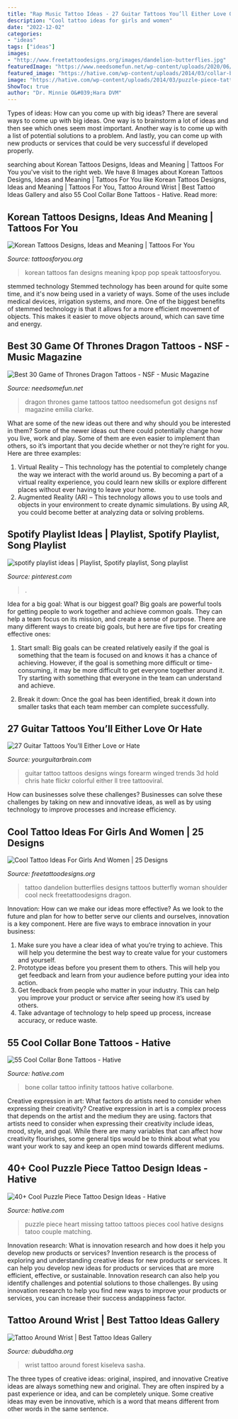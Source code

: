 ```yaml
---
title: "Rap Music Tattoo Ideas - 27 Guitar Tattoos You’ll Either Love Or Hate"
description: "Cool tattoo ideas for girls and women"
date: "2022-12-02"
categories:
- "ideas"
tags: ["ideas"]
images:
- "http://www.freetattoodesigns.org/images/dandelion-butterflies.jpg"
featuredImage: "https://www.needsomefun.net/wp-content/uploads/2020/06/khaleesi-dragon-tattoo4.jpg"
featured_image: "https://hative.com/wp-content/uploads/2014/03/collar-bone-tattoos/family-infinity-collar-bone-tattoo-51.jpg"
image: "https://hative.com/wp-content/uploads/2014/03/puzzle-piece-tattoos/41-missing-piece-to-her-heart.jpg"
ShowToc: true
author: "Dr. Minnie O&#039;Hara DVM"
---
```



Types of ideas: How can you come up with big ideas?
There are several ways to come up with big ideas. One way is to brainstorm a lot of ideas and then see which ones seem most important. Another way is to come up with a list of potential solutions to a problem. And lastly, you can come up with new products or services that could be very successful if developed properly.

	

		
searching about Korean Tattoos Designs, Ideas and Meaning | Tattoos For You you've visit to the right web. We have 8 Images about Korean Tattoos Designs, Ideas and Meaning | Tattoos For You like Korean Tattoos Designs, Ideas and Meaning | Tattoos For You, Tattoo Around Wrist | Best Tattoo Ideas Gallery and also 55 Cool Collar Bone Tattoos - Hative. Read more:
		
    
## Korean Tattoos Designs, Ideas And Meaning | Tattoos For You

<img loading=lazy src="https://www.tattoosforyou.org/wp-content/uploads/2016/03/Korean-Tattoos-Pictures.jpg" onerror="this.onerror=null;this.src='https://tse4.mm.bing.net/th?id=OIP.0gaT3hs38ASYwFIljFPlGAHaFj&amp;pid=15.1';" alt="Korean Tattoos Designs, Ideas and Meaning | Tattoos For You">

_Source: tattoosforyou.org_

>korean tattoos fan designs meaning kpop pop speak tattoosforyou. 

	

stemmed technology
Stemmed technology has been around for quite some time, and it's now being used in a variety of ways. Some of the uses include medical devices, irrigation systems, and more. One of the biggest benefits of stemmed technology is that it allows for a more efficient movement of objects. This makes it easier to move objects around, which can save time and energy.

    
## Best 30 Game Of Thrones Dragon Tattoos - NSF - Music Magazine

<img loading=lazy src="https://www.needsomefun.net/wp-content/uploads/2020/06/khaleesi-dragon-tattoo4.jpg" onerror="this.onerror=null;this.src='https://tse2.mm.bing.net/th?id=OIP.u5E6-PXrOwe0DIBSuXPOhwAAAA&amp;pid=15.1';" alt="Best 30 Game of Thrones Dragon Tattoos - NSF - Music Magazine">

_Source: needsomefun.net_

>dragon thrones game tattoos tattoo needsomefun got designs nsf magazine emilia clarke. 

	

What are some of the new ideas out there and why should you be interested in them?
Some of the newer ideas out there could potentially change how you live, work and play. Some of them are even easier to implement than others, so it’s important that you decide whether or not they’re right for you. Here are three examples: 
1) Virtual Reality – This technology has the potential to completely change the way we interact with the world around us. By becoming a part of a virtual reality experience, you could learn new skills or explore different places without ever having to leave your home. 
2) Augmented Reality (AR) – This technology allows you to use tools and objects in your environment to create dynamic simulations. By using AR, you could become better at analyzing data or solving problems.

    
## Spotify Playlist Ideas | Playlist, Spotify Playlist, Song Playlist

<img loading=lazy src="https://i.pinimg.com/736x/5a/d5/c8/5ad5c850a42f9a7896023bdbfdbce44d.jpg" onerror="this.onerror=null;this.src='https://tse3.mm.bing.net/th?id=OIP.csjW8b5JyG5fIr13skLGJAHaQB&amp;pid=15.1';" alt="spotify playlist ideas | Playlist, Spotify playlist, Song playlist">

_Source: pinterest.com_

>. 

	

Idea for a big goal: What is our biggest goal?
Big goals are powerful tools for getting people to work together and achieve common goals. They can help a team focus on its mission, and create a sense of purpose. 
There are many different ways to create big goals, but here are five tips for creating effective ones: 

1. Start small: Big goals can be created relatively easily if the goal is something that the team is focused on and knows it has a chance of achieving. However, if the goal is something more difficult or time-consuming, it may be more difficult to get everyone together around it. Try starting with something that everyone in the team can understand and achieve. 

2. Break it down: Once the goal has been identified, break it down into smaller tasks that each team member can complete successfully.

    
## 27 Guitar Tattoos You’ll Either Love Or Hate

<img loading=lazy src="https://yourguitarbrain.com/wp-content/uploads/2016/10/winged-guitar-tattoo.jpg" onerror="this.onerror=null;this.src='https://tse1.mm.bing.net/th?id=OIP.tGhhj-mrX4JHjBKX8jQfVgAAAA&amp;pid=15.1';" alt="27 Guitar Tattoos You’ll Either Love or Hate">

_Source: yourguitarbrain.com_

>guitar tattoo tattoos designs wings forearm winged trends 3d hold chris hate flickr colorful either ll tree tattooviral. 

	

How can businesses solve these challenges?
Businesses can solve these challenges by taking on new and innovative ideas, as well as by using technology to improve processes and increase efficiency.

    
## Cool Tattoo Ideas For Girls And Women | 25 Designs

<img loading=lazy src="http://www.freetattoodesigns.org/images/dandelion-butterflies.jpg" onerror="this.onerror=null;this.src='https://tse1.mm.bing.net/th?id=OIP.Mnu43Ib_6lhG_42xlN-BJQHaLO&amp;pid=15.1';" alt="Cool Tattoo Ideas For Girls And Women | 25 Designs">

_Source: freetattoodesigns.org_

>tattoo dandelion butterflies designs tattoos butterfly woman shoulder cool neck freetattoodesigns dragon. 

	

Innovation: How can we make our ideas more effective?
As we look to the future and plan for how to better serve our clients and ourselves, innovation is a key component. Here are five ways to embrace innovation in your business: 
1. Make sure you have a clear idea of what you’re trying to achieve. This will help you determine the best way to create value for your customers and yourself. 
2. Prototype ideas before you present them to others. This will help you get feedback and learn from your audience before putting your idea into action. 
3. Get feedback from people who matter in your industry. This can help you improve your product or service after seeing how it’s used by others. 
4. Take advantage of technology to help speed up process, increase accuracy, or reduce waste.

    
## 55 Cool Collar Bone Tattoos - Hative

<img loading=lazy src="https://hative.com/wp-content/uploads/2014/03/collar-bone-tattoos/family-infinity-collar-bone-tattoo-51.jpg" onerror="this.onerror=null;this.src='https://tse4.mm.bing.net/th?id=OIP.iW6tY4L6P8QuZXZOD_nk5QHaHa&amp;pid=15.1';" alt="55 Cool Collar Bone Tattoos - Hative">

_Source: hative.com_

>bone collar tattoo infinity tattoos hative collarbone. 

	

Creative expression in art: What factors do artists need to consider when expressing their creativity?
Creative expression in art is a complex process that depends on the artist and the medium they are using. factors that artists need to consider when expressing their creativity include ideas, mood, style, and goal. While there are many variables that can affect how creativity flourishes, some general tips would be to think about what you want your work to say and keep an open mind towards different mediums.

    
## 40+ Cool Puzzle Piece Tattoo Design Ideas - Hative

<img loading=lazy src="https://hative.com/wp-content/uploads/2014/03/puzzle-piece-tattoos/41-missing-piece-to-her-heart.jpg" onerror="this.onerror=null;this.src='https://tse3.mm.bing.net/th?id=OIP.ZbE_xHjptB16365hdp111QHaHZ&amp;pid=15.1';" alt="40+ Cool Puzzle Piece Tattoo Design Ideas - Hative">

_Source: hative.com_

>puzzle piece heart missing tattoo tattoos pieces cool hative designs tatoo couple matching. 

	

Innovation research: What is innovation research and how does it help you develop new products or services?
Invention research is the process of exploring and understanding creative ideas for new products or services. It can help you develop new ideas for products or services that are more efficient, effective, or sustainable. Innovation research can also help you identify challenges and potential solutions to those challenges. By using innovation research to help you find new ways to improve your products or services, you can increase their success andappiness factor.

    
## Tattoo Around Wrist | Best Tattoo Ideas Gallery

<img loading=lazy src="http://www.dubuddha.org/wp-content/uploads/2016/06/Tattoo-Around-Wrist-by-Sasha-Kiseleva-728x909.jpg" onerror="this.onerror=null;this.src='https://tse1.mm.bing.net/th?id=OIP.KPumo2BXQz00Pn_e_04upAHaJP&amp;pid=15.1';" alt="Tattoo Around Wrist | Best Tattoo Ideas Gallery">

_Source: dubuddha.org_

>wrist tattoo around forest kiseleva sasha. 

	

The three types of creative ideas: original, inspired, and innovative
Creative ideas are always something new and original. They are often inspired by a past experience or idea, and can be completely unique. Some creative ideas may even be innovative, which is a word that means different from other words in the same sentence.

